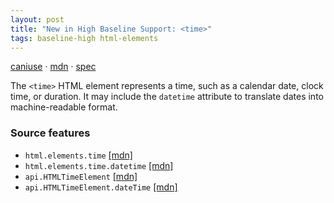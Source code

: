 ```yaml
---
layout: post
title: "New in High Baseline Support: <time>"
tags: baseline-high html-elements
---
```


[caniuse](https://caniuse.com/?search=time) · [mdn](https://developer.mozilla.org/en-US/search?q=<time>) · [spec](https://html.spec.whatwg.org/multipage/text-level-semantics.html#the-time-element)

The `<time>` HTML element represents a time, such as a calendar date, clock time, or duration. It may include the `datetime` attribute to translate dates into machine-readable format.

### Source features

- ``html.elements.time`` [[mdn]](https://developer.mozilla.org/en-US/search?q=html.elements.time)
- ``html.elements.time.datetime`` [[mdn]](https://developer.mozilla.org/en-US/search?q=html.elements.time.datetime)
- ``api.HTMLTimeElement`` [[mdn]](https://developer.mozilla.org/en-US/search?q=api.HTMLTimeElement)
- ``api.HTMLTimeElement.dateTime`` [[mdn]](https://developer.mozilla.org/en-US/search?q=api.HTMLTimeElement.dateTime)
